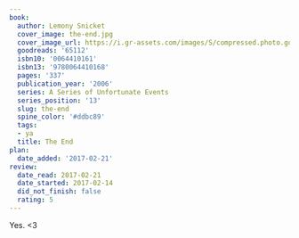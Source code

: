 ```yaml
---
book:
  author: Lemony Snicket
  cover_image: the-end.jpg
  cover_image_url: https://i.gr-assets.com/images/S/compressed.photo.goodreads.com/books/1524761836l/65112._SX98_.jpg
  goodreads: '65112'
  isbn10: '0064410161'
  isbn13: '9780064410168'
  pages: '337'
  publication_year: '2006'
  series: A Series of Unfortunate Events
  series_position: '13'
  slug: the-end
  spine_color: '#ddbc89'
  tags:
  - ya
  title: The End
plan:
  date_added: '2017-02-21'
review:
  date_read: 2017-02-21
  date_started: 2017-02-14
  did_not_finish: false
  rating: 5
---
```


Yes. &lt;3
